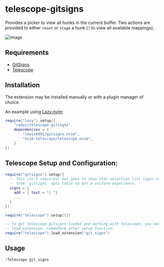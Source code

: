 # telescope-gitsigns

Provides a picker to view all hunks in the current buffer. Two actions are provided to
either `reset` or `stage` a hunk (`?` to view all available mappings).

![image](https://github.com/radyz/telescope-gitsigns/assets/1755599/89b71ad0-f909-456c-9599-102a792808e6)

## Requirements

- [GitSigns](https://github.com/lewis6991/gitsigns.nvim)
- [Telescope](https://github.com/nvim-telescope/telescope.nvim)

## Installation

The extension may be installed manually or with a plugin manager of choice.

An example using [Lazy.nvim](https://github.com/folke/lazy.nvim):

```lua
require("lazy").setup({
    "radyz/telescope-gitsigns",
    dependencies = {
        "lewis6991/gitsigns.nvim",
        "nvim-telescope/telescope.nvim",
    }
})
```

## Telescope Setup and Configuration:

```lua
require("gitsigns").setup({
  -- This isn't required, but goes to show that selection list signs are being grabbed
  -- from `gitsigns` opts table to get a uniform experience.
  signs = {
    add = { text = "| "}
    ...
  }
})

require("telescope").setup({})

-- To get telescope-gitsigns loaded and working with telescope, you need to call
-- load_extension, somewhere after setup function:
require("telescope").load_extension("git_signs")
```

## Usage

```viml
:Telescope git_signs
```
